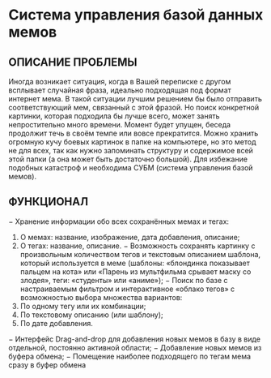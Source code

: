# Система управления базой данных мемов
## ОПИСАНИЕ ПРОБЛЕМЫ
Иногда возникает ситуация, когда в Вашей переписке с другом всплывает случайная фраза, идеально подходящая
под формат интернет мема. В такой ситуации лучшим решением бы было отправить соответствующий мем,
связанный с этой фразой. Но поиск конкретной картинки, которая подходила бы лучше всего, может занять
непростительно много времени. Момент будет упущен, беседа продолжит течь в своём темпе или вовсе
прекратится. Можно хранить огромную кучу боевых картинок в папке на компьютере, но это метод не для всех, так
как нужно запоминать структуру и содержимое всей этой папки (а она может быть достаточно большой). Для
избежание подобных катастроф и необходима СУБМ (система управления базой мемов).
## ФУНКЦИОНАЛ
− Хранение информации обо всех сохранённых мемах и тегах:
1) О мемах: название, изображение, дата добавления, описание;
2) О тегах: название, описание.
− Возможность сохранять картинку с произвольным количеством тегов и текстовым описанием шаблона, который
используется в меме (шаблоны: «блондинка показывает пальцем на кота» или «Парень из мультфильма срывает
маску со злодея», теги: «студенты» или «аниме»);
− Поиск по базе с настраиваемым фильтром и интерактивное «облако тегов» с возможностью выбора множества
вариантов:
1) По одному тегу или их комбинации;
2) По текстовому описанию (или шаблону);
3) По дате добавления.

− Интерфейс Drag-and-drop для добавления новых мемов в базу в виде отдельной, постоянно активной области;
− Добавление новых мемов из буфера обмена;
− Помещение наиболее подходящего по тегам мема сразу в буфер обмена
